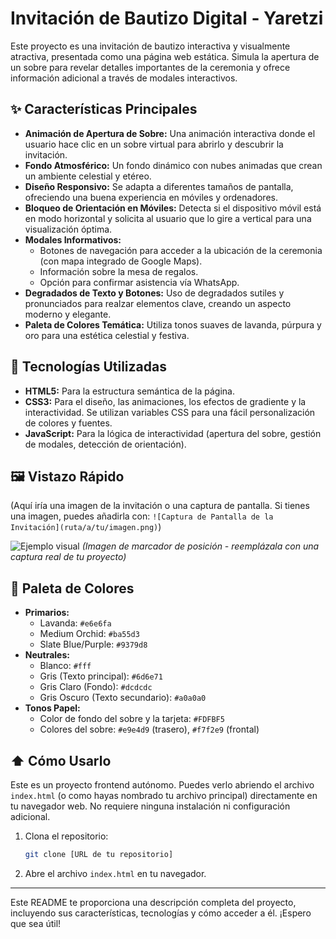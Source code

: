 # Invitación de Bautizo Digital - Yaretzi

Este proyecto es una invitación de bautizo interactiva y visualmente atractiva, presentada como una página web estática. Simula la apertura de un sobre para revelar detalles importantes de la ceremonia y ofrece información adicional a través de modales interactivos.

## ✨ Características Principales

*   **Animación de Apertura de Sobre:** Una animación interactiva donde el usuario hace clic en un sobre virtual para abrirlo y descubrir la invitación.
*   **Fondo Atmosférico:** Un fondo dinámico con nubes animadas que crean un ambiente celestial y etéreo.
*   **Diseño Responsivo:** Se adapta a diferentes tamaños de pantalla, ofreciendo una buena experiencia en móviles y ordenadores.
*   **Bloqueo de Orientación en Móviles:** Detecta si el dispositivo móvil está en modo horizontal y solicita al usuario que lo gire a vertical para una visualización óptima.
*   **Modales Informativos:**
    *   Botones de navegación para acceder a la ubicación de la ceremonia (con mapa integrado de Google Maps).
    *   Información sobre la mesa de regalos.
    *   Opción para confirmar asistencia vía WhatsApp.
*   **Degradados de Texto y Botones:** Uso de degradados sutiles y pronunciados para realzar elementos clave, creando un aspecto moderno y elegante.
*   **Paleta de Colores Temática:** Utiliza tonos suaves de lavanda, púrpura y oro para una estética celestial y festiva.

## 🚀 Tecnologías Utilizadas

*   **HTML5:** Para la estructura semántica de la página.
*   **CSS3:** Para el diseño, las animaciones, los efectos de gradiente y la interactividad. Se utilizan variables CSS para una fácil personalización de colores y fuentes.
*   **JavaScript:** Para la lógica de interactividad (apertura del sobre, gestión de modales, detección de orientación).

## 🖼️ Vistazo Rápido

(Aquí iría una imagen de la invitación o una captura de pantalla. Si tienes una imagen, puedes añadirla con: `![Captura de Pantalla de la Invitación](ruta/a/tu/imagen.png)`)

![Ejemplo visual](https://via.placeholder.com/400x600/e6e6fa/ffffff?text=Invitación+Bautizo+Yaretzi+Mockup)
*(Imagen de marcador de posición - reemplázala con una captura real de tu proyecto)*

## 🎨 Paleta de Colores

*   **Primarios:**
    *   Lavanda: `#e6e6fa`
    *   Medium Orchid: `#ba55d3`
    *   Slate Blue/Purple: `#9379d8`
*   **Neutrales:**
    *   Blanco: `#fff`
    *   Gris (Texto principal): `#6d6e71`
    *   Gris Claro (Fondo): `#dcdcdc`
    *   Gris Oscuro (Texto secundario): `#a0a0a0`
*   **Tonos Papel:**
    *   Color de fondo del sobre y la tarjeta: `#FDFBF5`
    *   Colores del sobre: `#e9e4d9` (trasero), `#f7f2e9` (frontal)

## ⬆️ Cómo Usarlo

Este es un proyecto frontend autónomo. Puedes verlo abriendo el archivo `index.html` (o como hayas nombrado tu archivo principal) directamente en tu navegador web. No requiere ninguna instalación ni configuración adicional.

1.  Clona el repositorio:
    ```bash
    git clone [URL de tu repositorio]
    ```
2.  Abre el archivo `index.html` en tu navegador.

---

Este README te proporciona una descripción completa del proyecto, incluyendo sus características, tecnologías y cómo acceder a él. ¡Espero que sea útil!

